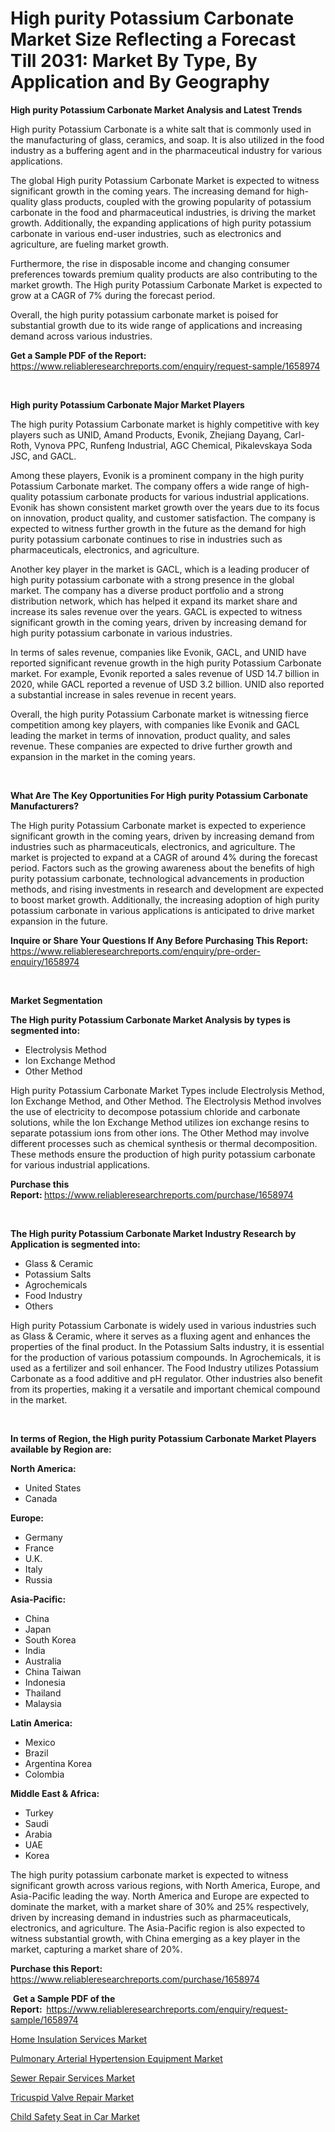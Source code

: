 <p><h1>High purity Potassium Carbonate Market Size Reflecting a Forecast Till 2031: Market By Type, By Application and By Geography</h1></p><p><strong>High purity Potassium Carbonate Market Analysis and Latest Trends</strong></p>
<p><p>High purity Potassium Carbonate is a white salt that is commonly used in the manufacturing of glass, ceramics, and soap. It is also utilized in the food industry as a buffering agent and in the pharmaceutical industry for various applications.</p><p>The global High purity Potassium Carbonate Market is expected to witness significant growth in the coming years. The increasing demand for high-quality glass products, coupled with the growing popularity of potassium carbonate in the food and pharmaceutical industries, is driving the market growth. Additionally, the expanding applications of high purity potassium carbonate in various end-user industries, such as electronics and agriculture, are fueling market growth.</p><p>Furthermore, the rise in disposable income and changing consumer preferences towards premium quality products are also contributing to the market growth. The High purity Potassium Carbonate Market is expected to grow at a CAGR of 7% during the forecast period.</p><p>Overall, the high purity potassium carbonate market is poised for substantial growth due to its wide range of applications and increasing demand across various industries.</p></p>
<p><strong>Get a Sample PDF of the Report:&nbsp;</strong> <a href="https://www.reliableresearchreports.com/enquiry/request-sample/1658974">https://www.reliableresearchreports.com/enquiry/request-sample/1658974</a></p>
<p>&nbsp;</p>
<p><strong>High purity Potassium Carbonate Major Market Players</strong></p>
<p><p>The high purity Potassium Carbonate market is highly competitive with key players such as UNID, Amand Products, Evonik, Zhejiang Dayang, Carl-Roth, Vynova PPC, Runfeng Industrial, AGC Chemical, Pikalevskaya Soda JSC, and GACL. </p><p>Among these players, Evonik is a prominent company in the high purity Potassium Carbonate market. The company offers a wide range of high-quality potassium carbonate products for various industrial applications. Evonik has shown consistent market growth over the years due to its focus on innovation, product quality, and customer satisfaction. The company is expected to witness further growth in the future as the demand for high purity potassium carbonate continues to rise in industries such as pharmaceuticals, electronics, and agriculture.</p><p>Another key player in the market is GACL, which is a leading producer of high purity potassium carbonate with a strong presence in the global market. The company has a diverse product portfolio and a strong distribution network, which has helped it expand its market share and increase its sales revenue over the years. GACL is expected to witness significant growth in the coming years, driven by increasing demand for high purity potassium carbonate in various industries.</p><p>In terms of sales revenue, companies like Evonik, GACL, and UNID have reported significant revenue growth in the high purity Potassium Carbonate market. For example, Evonik reported a sales revenue of USD 14.7 billion in 2020, while GACL reported a revenue of USD 3.2 billion. UNID also reported a substantial increase in sales revenue in recent years.</p><p>Overall, the high purity Potassium Carbonate market is witnessing fierce competition among key players, with companies like Evonik and GACL leading the market in terms of innovation, product quality, and sales revenue. These companies are expected to drive further growth and expansion in the market in the coming years.</p></p>
<p>&nbsp;</p>
<p><strong>What Are The Key Opportunities For High purity Potassium Carbonate Manufacturers?</strong></p>
<p><p>The High purity Potassium Carbonate market is expected to experience significant growth in the coming years, driven by increasing demand from industries such as pharmaceuticals, electronics, and agriculture. The market is projected to expand at a CAGR of around 4% during the forecast period. Factors such as the growing awareness about the benefits of high purity potassium carbonate, technological advancements in production methods, and rising investments in research and development are expected to boost market growth. Additionally, the increasing adoption of high purity potassium carbonate in various applications is anticipated to drive market expansion in the future.</p></p>
<p><strong>Inquire or Share Your Questions If Any Before Purchasing This Report:</strong> <a href="https://www.reliableresearchreports.com/enquiry/pre-order-enquiry/1658974">https://www.reliableresearchreports.com/enquiry/pre-order-enquiry/1658974</a></p>
<p>&nbsp;</p>
<p><strong>Market Segmentation</strong></p>
<p><strong>The High purity Potassium Carbonate Market Analysis by types is segmented into:</strong></p>
<p><ul><li>Electrolysis Method</li><li>Ion Exchange Method</li><li>Other Method</li></ul></p>
<p><p>High purity Potassium Carbonate Market Types include Electrolysis Method, Ion Exchange Method, and Other Method. The Electrolysis Method involves the use of electricity to decompose potassium chloride and carbonate solutions, while the Ion Exchange Method utilizes ion exchange resins to separate potassium ions from other ions. The Other Method may involve different processes such as chemical synthesis or thermal decomposition. These methods ensure the production of high purity potassium carbonate for various industrial applications.</p></p>
<p><strong>Purchase this Report:&nbsp;</strong><a href="https://www.reliableresearchreports.com/purchase/1658974">https://www.reliableresearchreports.com/purchase/1658974</a></p>
<p>&nbsp;</p>
<p><strong>The High purity Potassium Carbonate Market Industry Research by Application is segmented into:</strong></p>
<p><ul><li>Glass & Ceramic</li><li>Potassium Salts</li><li>Agrochemicals</li><li>Food Industry</li><li>Others</li></ul></p>
<p><p>High purity Potassium Carbonate is widely used in various industries such as Glass & Ceramic, where it serves as a fluxing agent and enhances the properties of the final product. In the Potassium Salts industry, it is essential for the production of various potassium compounds. In Agrochemicals, it is used as a fertilizer and soil enhancer. The Food Industry utilizes Potassium Carbonate as a food additive and pH regulator. Other industries also benefit from its properties, making it a versatile and important chemical compound in the market.</p></p>
<p>&nbsp;</p>
<p><strong>In terms of Region, the High purity Potassium Carbonate Market Players available by Region are:</strong></p>
<p>
    <p> <strong> North America: </strong>
        <ul>
            <li>United States</li>
            <li>Canada</li>
        </ul>
        </p> 
    <p> <strong> Europe: </strong>
        <ul>
            <li>Germany</li>
            <li>France</li>
            <li>U.K.</li>
            <li>Italy</li>
            <li>Russia</li>
        </ul>
        </p> 
    <p> <strong> Asia-Pacific: </strong>
        <ul>
            <li>China</li>
            <li>Japan</li>
            <li>South Korea</li>
            <li>India</li>
            <li>Australia</li>
            <li>China Taiwan</li>
            <li>Indonesia</li>
            <li>Thailand</li>
            <li>Malaysia</li>
        </ul>
        </p> 
    <p> <strong> Latin America: </strong>
        <ul>
            <li>Mexico</li>
            <li>Brazil</li>
            <li>Argentina Korea</li>
            <li>Colombia</li>
        </ul>
        </p> 
    <p> <strong> Middle East & Africa: </strong>
        <ul>
            <li>Turkey</li>
            <li>Saudi</li>
            <li>Arabia</li>
            <li>UAE</li>
            <li>Korea</li>
        </ul>
    </p>
    </p>
<p><p>The high purity potassium carbonate market is expected to witness significant growth across various regions, with North America, Europe, and Asia-Pacific leading the way. North America and Europe are expected to dominate the market, with a market share of 30% and 25% respectively, driven by increasing demand in industries such as pharmaceuticals, electronics, and agriculture. The Asia-Pacific region is also expected to witness substantial growth, with China emerging as a key player in the market, capturing a market share of 20%.</p></p>
<p><strong>Purchase this Report: </strong><a href="https://www.reliableresearchreports.com/purchase/1658974">https://www.reliableresearchreports.com/purchase/1658974</a></p>
<p>&nbsp;<strong>Get a Sample PDF of the Report:&nbsp;&nbsp;</strong><a href="https://www.reliableresearchreports.com/enquiry/request-sample/1658974">https://www.reliableresearchreports.com/enquiry/request-sample/1658974</a></p>
<p><strong></strong></p>
<p><p><a href="https://medium.com/@kendraadams4456/home-insulation-services-market-size-and-market-trends-complete-industry-overview-2024-to-2031-f1e21ad77adc">Home Insulation Services Market</a></p><p><a href="https://github.com/CliffMedina6/Market-Research-Report-List-3/blob/main/pulmonary-arterial-hypertension-equipment-market.md">Pulmonary Arterial Hypertension Equipment Market</a></p><p><a href="https://medium.com/@kendraadams4456/analyzing-sewer-repair-services-market-global-industry-perspective-and-forecast-2024-to-2031-53e7af9bcdc8">Sewer Repair Services Market</a></p><p><a href="https://medium.com/@donaldyoung656/tricuspid-valve-repair-market-size-market-outlook-and-market-forecast-2024-to-2031-0e5a57163e59">Tricuspid Valve Repair Market</a></p><p><a href="https://github.com/Sinjinluong3e0awx2m195k76/Market-Research-Report-List-1/blob/main/child-safety-seat-in-car-market.md">Child Safety Seat in Car Market</a></p></p>